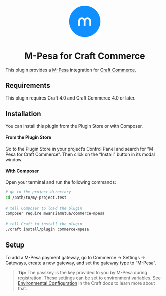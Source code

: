 <p align="center"><img src="./src/icon.svg" width="100" height="100" alt="M-Pesa for Craft Commerce icon"></p>

<h1 align="center">M-Pesa for Craft Commerce</h1>

This plugin provides a [M-Pesa](https://mpesa.com/) integration for [Craft Commerce](https://craftcms.com/commerce).

## Requirements

This plugin requires Craft 4.0 and Craft Commerce 4.0 or later.

## Installation

You can install this plugin from the Plugin Store or with Composer.

#### From the Plugin Store

Go to the Plugin Store in your project’s Control Panel and search for “M-Pesa for Craft Commerce”. Then click on the “Install” button in its modal window.

#### With Composer

Open your terminal and run the following commands:

```bash
# go to the project directory
cd /path/to/my-project.test

# tell Composer to load the plugin
composer require mwanziamutua/commerce-mpesa

# tell Craft to install the plugin
./craft install/plugin commerce-mpesa
```

## Setup

To add a M-Pesa payment gateway, go to Commerce → Settings → Gateways, create a new gateway, and set the gateway type to “M-Pesa”.

> **Tip:** The passkey is the key provided to you by M-Pesa during registration. These settings can be set to environment variables. See [Environmental Configuration](https://docs.craftcms.com/v3/config/environments.html) in the Craft docs to learn more about that.